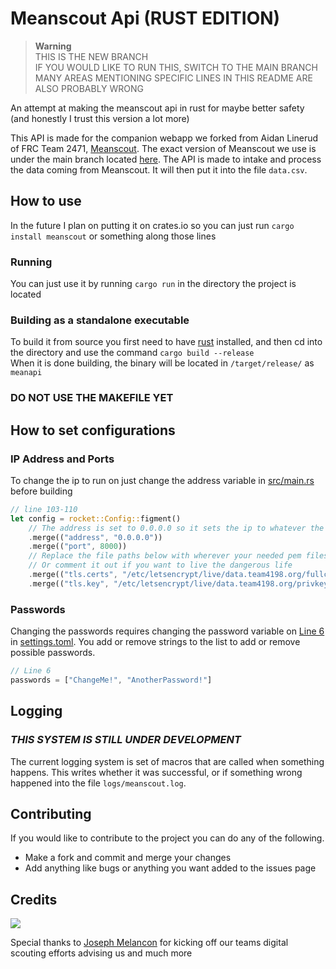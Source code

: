 # Meanscout Api (RUST EDITION)
> **Warning** 
<br />THIS IS THE NEW BRANCH
<br/> IF YOU WOULD LIKE TO RUN THIS, SWITCH TO THE MAIN BRANCH
<br/> MANY AREAS MENTIONING SPECIFIC LINES IN THIS README ARE ALSO PROBABLY WRONG 

An attempt at making the meanscout api in rust for maybe better safety<br>
(and honestly I trust this version a lot more)

This API is made for the companion webapp we forked from Aidan Linerud of FRC Team 2471, [Meanscout](https://github.com/4198-Programmers/MeanScout_4198). The exact version of Meanscout we use is under the main branch located [here](https://github.com/4198-Programmers/MeanScout_4198/tree/main). The API is made to intake and process the data coming from Meanscout. It will then put it into the file `data.csv`.

## How to use
In the future I plan on putting it on crates.io so you can just run `cargo install meanscout` or something along those lines

### Running
You can just use it by running `cargo run` in the directory the project is located

### Building as a standalone executable
To build it from source you first need to have [rust](https://rust-lang.org) installed, and then cd into the directory and use the command `cargo build --release`<br>
When it is done building, the binary will be located in `/target/release/` as `meanapi`

### **DO NOT USE THE MAKEFILE YET**

## How to set configurations
### IP Address and Ports
To change the ip to run on just change the address variable in [src/main.rs](https://github.com/4198-Programmers/meanscout-api-rust/blob/main/src/main.rs) before building
```rust
// line 103-110
let config = rocket::Config::figment()
    // The address is set to 0.0.0.0 so it sets the ip to whatever the public network ip is
    .merge(("address", "0.0.0.0"))
    .merge(("port", 8000))
    // Replace the file paths below with wherever your needed pem files are for the right certifications
    // Or comment it out if you want to live the dangerous life
    .merge(("tls.certs", "/etc/letsencrypt/live/data.team4198.org/fullchain.pem"))
    .merge(("tls.key", "/etc/letsencrypt/live/data.team4198.org/privkey.pem"));
```

### Passwords
Changing the passwords requires changing the password variable on [Line 6](https://github.com/4198-Programmers/meanscout-api-rust/blob/main/src/main.rs#L44) in [settings.toml](https://github.com/4198-Programmers/meanscout-api-rust/blob/main/settings.toml). You add or remove strings to the list to add or remove possible passwords.
```rust
// Line 6
passwords = ["ChangeMe!", "AnotherPassword!"]
```

## Logging

### ***THIS SYSTEM IS STILL UNDER DEVELOPMENT***

The current logging system is set of macros that are called when something happens. This writes whether it was successful, or if something wrong happened into the file `logs/meanscout.log`. 

## Contributing

If you would like to contribute to the project you can do any of the following.
* Make a fork and commit and merge your changes
* Add anything like bugs or anything you want added to the issues page


## Credits
<a href="https://github.com/4198-Programmers/meanscout-api-rust/graphs/contributors">
  <img src="https://contrib.rocks/image?repo=4198-Programmers/meanscout-api-rust" />
</a>

Special thanks to <a href="https://github.com/jmelancon"> Joseph Melancon</a> for kicking off our teams digital scouting efforts advising us and much more
